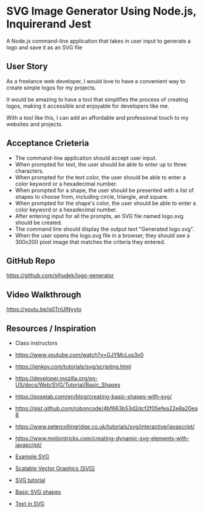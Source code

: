 # SVG Image Generator Using Node.js, Inquirerand Jest
A Node.js command-line application that takes in user input to generate a logo and save it as an SVG file

## User Story
As a freelance web developer, I would love to have a convenient way to create simple logos for my projects.

It would be amazing to have a tool that simplifies the process of creating logos, making it accessible and enjoyable for developers like me.

With a tool like this, I can add an affordable and professional touch to my websites and projects.

## Acceptance Crieteria
- The command-line application should accept user input.
- When prompted for text, the user should be able to enter up to three characters.
- When prompted for the text color, the user should be able to enter a color keyword or a hexadecimal number.
- When prompted for a shape, the user should be presented with a list of shapes to choose from, including circle, triangle, and square.
- When prompted for the shape's color, the user should be able to enter a color keyword or a hexadecimal number.
- After entering input for all the prompts, an SVG file named logo.svg should be created.
- The command line should display the output text "Generated logo.svg".
- When the user opens the logo.svg file in a browser, they should see a 300x200 pixel image that matches the criteria they entered.

## GitHub Repo
https://github.com/sjhudek/logo-generator

## Video Walkthrough
https://youtu.be/q0TnUINyyto

## Resources / Inspiration

- Class instructors

- https://www.youtube.com/watch?v=GJYMcLus3v0

- https://jenkov.com/tutorials/svg/scripting.html

- https://developer.mozilla.org/en-US/docs/Web/SVG/Tutorial/Basic_Shapes
  
- https://poselab.com/en/blog/creating-basic-shapes-with-svg/

- https://gist.github.com/roboncode/4bf663b53d2dcf2f05efea22e8a20ea8

- https://www.petercollingridge.co.uk/tutorials/svg/interactive/javascript/
  
- https://www.motiontricks.com/creating-dynamic-svg-elements-with-javascript/

- [Example SVG](https://static.fullstack-bootcamp.com/fullstack-ground/module-10/circle.svg)

- [Scalable Vector Graphics (SVG)](https://en.wikipedia.org/wiki/Scalable_Vector_Graphics)

- [SVG tutorial](https://developer.mozilla.org/en-US/docs/Web/SVG/Tutorial)

- [Basic SVG shapes](https://developer.mozilla.org/en-US/docs/Web/SVG/Tutorial/Basic_Shapes)

- [Text in SVG](https://developer.mozilla.org/en-US/docs/Web/SVG/Tutorial/Texts)
